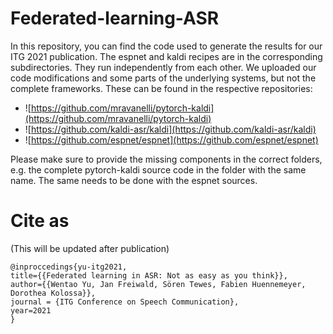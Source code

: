 # Federated-learning-ASR

In this repository, you can find the code used to generate the results for our ITG 2021 publication.
The espnet and kaldi recipes are in the corresponding subdirectories. They run independently from each other.
We uploaded our code modifications and some parts of the underlying systems, but not the complete frameworks. These can be found in the respective repositories:

- ![https://github.com/mravanelli/pytorch-kaldi](https://github.com/mravanelli/pytorch-kaldi)
- ![https://github.com/kaldi-asr/kaldi](https://github.com/kaldi-asr/kaldi)
- ![https://github.com/espnet/espnet](https://github.com/espnet/espnet)

Please make sure to provide the missing components in the correct folders, e.g. the complete pytorch-kaldi source code in the folder with the same name.
The same needs to be done with the espnet sources.

# Cite as 

(This will be updated after publication)

```
@inproccedings{yu-itg2021,
title={{Federated learning in ASR: Not as easy as you think}},
author={{Wentao Yu, Jan Freiwald, Sören Tewes, Fabien Huennemeyer, Dorothea Kolossa}},
journal = {ITG Conference on Speech Communication},
year=2021
}
```


